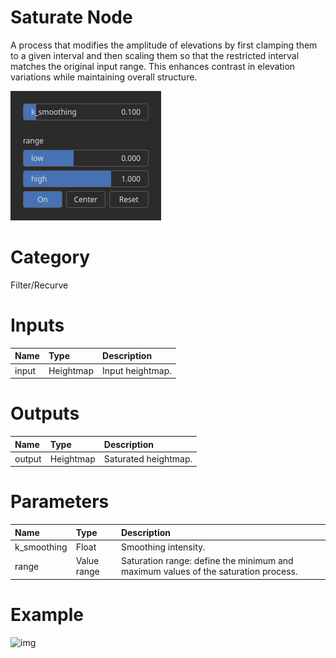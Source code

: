 
Saturate Node
=============


A process that modifies the amplitude of elevations by first clamping them to a given interval and then scaling them so that the restricted interval matches the original input range. This enhances contrast in elevation variations while maintaining overall structure.



![img](../../images/nodes/Saturate_settings.png)


# Category


Filter/Recurve
# Inputs

|Name|Type|Description|
| :--- | :--- | :--- |
|input|Heightmap|Input heightmap.|

# Outputs

|Name|Type|Description|
| :--- | :--- | :--- |
|output|Heightmap|Saturated heightmap.|

# Parameters

|Name|Type|Description|
| :--- | :--- | :--- |
|k_smoothing|Float|Smoothing intensity.|
|range|Value range|Saturation range: define the minimum and maximum values of the saturation process.|

# Example


![img](../../images/nodes/Saturate.png)


